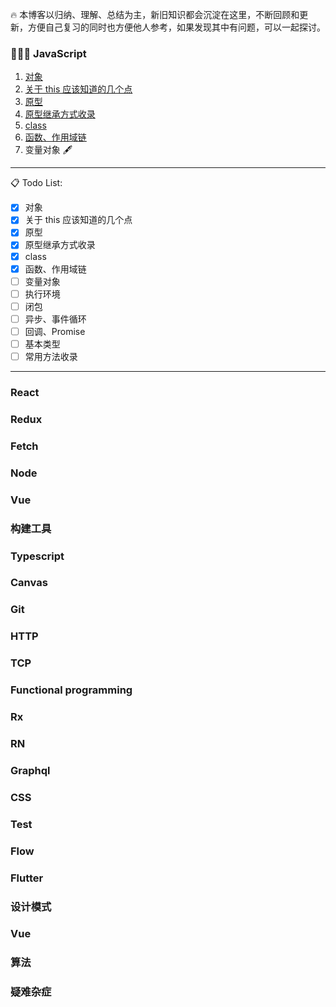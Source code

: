 🔥 本博客以归纳、理解、总结为主，新旧知识都会沉淀在这里，不断回顾和更新，方便自己复习的同时也方便他人参考，如果发现其中有问题，可以一起探讨。

### 👨🏻‍💻 JavaScript

1. [对象](https://github.com/KaronAmI/blog/issues/20)
2. [关于 this 应该知道的几个点](https://github.com/KaronAmI/blog/issues/21)
3. [原型](https://github.com/KaronAmI/blog/issues/22)
4. [原型继承方式收录](https://github.com/KaronAmI/blog/issues/23)
5. [class](https://github.com/KaronAmI/blog/issues/24)
6. [函数、作用域链](https://github.com/KaronAmI/blog/issues/25)
7. 变量对象 🖋

---

📋 Todo List:

- [x] 对象
- [x] 关于 this 应该知道的几个点
- [x] 原型
- [x] 原型继承方式收录
- [x] class
- [x] 函数、作用域链
- [ ] 变量对象
- [ ] 执行环境
- [ ] 闭包
- [ ] 异步、事件循环
- [ ] 回调、Promise
- [ ] 基本类型
- [ ] 常用方法收录

---

### React

### Redux

### Fetch

### Node

### Vue

### 构建工具

### Typescript

### Canvas

### Git

### HTTP

### TCP

### Functional programming

### Rx

### RN

### Graphql

### CSS

### Test

### Flow

### Flutter

### 设计模式

### Vue

### 算法

### 疑难杂症
